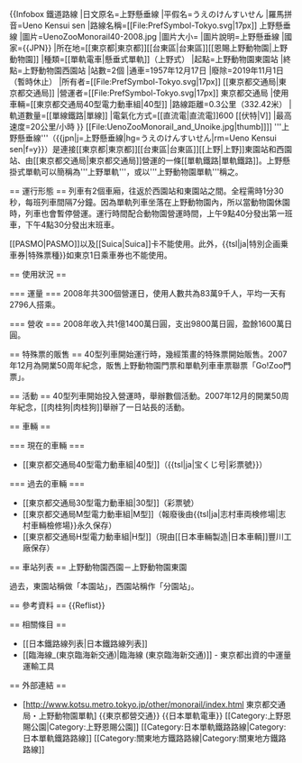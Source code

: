 {{Infobox 鐵道路線
|日文原名=上野懸垂線
|平假名=うえのけんすいせん
|羅馬拼音=Ueno Kensui sen
|路線名稱=[[File:PrefSymbol-Tokyo.svg|17px]] 上野懸垂線
|圖片=UenoZooMonorail40-2008.jpg
|圖片大小=
|圖片說明=上野懸垂線
|國家={{JPN}}
|所在地=[[東京都|東京都]][[台東區|台東區]][[恩賜上野動物園|上野動物園]]
|種類=[[單軌電車|懸垂式單軌]]（上野式）
|起點=上野動物園東園站
|終點=上野動物園西園站
|站數=2個
|通車=1957年12月17日
|廢除=2019年11月1日（暫時休止）
|所有者=[[File:PrefSymbol-Tokyo.svg|17px]] [[東京都交通局|東京都交通局]]
|營運者=[[File:PrefSymbol-Tokyo.svg|17px]] 東京都交通局
|使用車輛=[[東京都交通局40型電力動車組|40型]]
|路線距離=0.3公里（332.42米）
|軌道數量=[[單線鐵路|單線]]
|電氣化方式=[[直流電|直流電]]600 [[伏特|V]]
|最高速度=20公里/小時
}}
[[File:UenoZooMonorail_and_Unoike.jpg|thumb]]]]
'''上野懸垂線'''（{{jpn|j=上野懸垂線|hg=うえのけんすいせん|rm=Ueno Kensui sen|f=y}}）是連接[[東京都|東京都]][[台東區|台東區]][[上野|上野]]東園站和西園站、由[[東京都交通局|東京都交通局]]營運的一條[[單軌鐵路|單軌鐵路]]。上野懸掛式單軌可以簡稱為'''上野單軌'''，或以'''上野動物園單軌'''稱之。

== 運行形態 ==
列車有2個車廂，往返於西園站和東園站之間。全程需時1分30秒，每班列車間隔7分鐘。因為單軌列車坐落在上野動物園內，所以當動物園休園時，列車也會暫停營運。運行時間配合動物園營運時間，上午9點40分發出第一班車，下午4點30分發出末班車。

[[PASMO|PASMO]]以及[[Suica|Suica]]卡不能使用。此外，{{tsl|ja|特別企画乗車券|特殊票種}}如東京1日乘車券也不能使用。

== 使用狀況 ==

=== 運量 ===
2008年共300個營運日，使用人數共為83萬9千人，平均一天有2796人搭乘。

=== 營收 ===
2008年收入共1億1400萬日圓，支出9800萬日圓，盈餘1600萬日圓。

== 特殊票的販售 ==
40型列車開始運行時，幾經策畫的特殊票開始販售。2007年12月為開業50周年紀念，販售上野動物園門票和單軌列車車票聯票「Go!Zoo門票」。

== 活動 ==
40型列車開始投入營運時，舉辦數個活動。2007年12月的開業50周年紀念，[[肉桂狗|肉桂狗]]舉辦了一日站長的活動。

== 車輛 ==

=== 現在的車輛 ===
* [[東京都交通局40型電力動車組|40型]]（{{tsl|ja|宝くじ号|彩票號}}）

=== 過去的車輛 ===
* [[東京都交通局30型電力動車組|30型]]（彩票號）
* [[東京都交通局M型電力動車組|M型]]（報廢後由{{tsl|ja|志村車両検修場|志村車輛檢修場}}永久保存）
* [[東京都交通局H型電力動車組|H型]]（現由[[日本車輛製造|日本車輌]]豐川工廠保存）

== 車站列表 ==
上野動物園西園－上野動物園東園

過去，東園站稱做「本園站」，西園站稱作「分園站」。

== 參考資料 ==
{{Reflist}}

== 相關條目 ==
* [[日本鐵路線列表|日本鐵路線列表]]
* [[臨海線_(東京臨海新交通)|臨海線 (東京臨海新交通)]] - 東京都出資的中運量運輸工具

== 外部連結 ==
* [http://www.kotsu.metro.tokyo.jp/other/monorail/index.html 東京都交通局・上野動物園單軌]
{{東京都營交通}}
{{日本單軌電車}}
[[Category:上野恩賜公園|Category:上野恩賜公園]]
[[Category:日本單軌鐵路路線|Category:日本單軌鐵路路線]]
[[Category:關東地方鐵路路線|Category:關東地方鐵路路線]]
